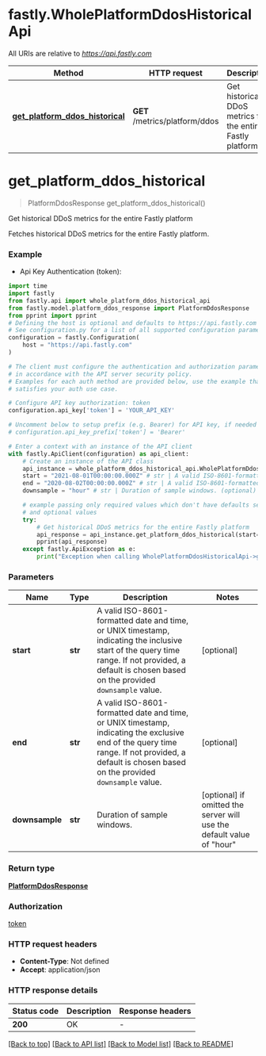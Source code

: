# fastly.WholePlatformDdosHistoricalApi

All URIs are relative to *https://api.fastly.com*

Method | HTTP request | Description
------------- | ------------- | -------------
[**get_platform_ddos_historical**](WholePlatformDdosHistoricalApi.md#get_platform_ddos_historical) | **GET** /metrics/platform/ddos | Get historical DDoS metrics for the entire Fastly platform


# **get_platform_ddos_historical**
> PlatformDdosResponse get_platform_ddos_historical()

Get historical DDoS metrics for the entire Fastly platform

Fetches historical DDoS metrics for the entire Fastly platform.

### Example

* Api Key Authentication (token):

```python
import time
import fastly
from fastly.api import whole_platform_ddos_historical_api
from fastly.model.platform_ddos_response import PlatformDdosResponse
from pprint import pprint
# Defining the host is optional and defaults to https://api.fastly.com
# See configuration.py for a list of all supported configuration parameters.
configuration = fastly.Configuration(
    host = "https://api.fastly.com"
)

# The client must configure the authentication and authorization parameters
# in accordance with the API server security policy.
# Examples for each auth method are provided below, use the example that
# satisfies your auth use case.

# Configure API key authorization: token
configuration.api_key['token'] = 'YOUR_API_KEY'

# Uncomment below to setup prefix (e.g. Bearer) for API key, if needed
# configuration.api_key_prefix['token'] = 'Bearer'

# Enter a context with an instance of the API client
with fastly.ApiClient(configuration) as api_client:
    # Create an instance of the API class
    api_instance = whole_platform_ddos_historical_api.WholePlatformDdosHistoricalApi(api_client)
    start = "2021-08-01T00:00:00.000Z" # str | A valid ISO-8601-formatted date and time, or UNIX timestamp, indicating the inclusive start of the query time range. If not provided, a default is chosen based on the provided `downsample` value. (optional)
    end = "2020-08-02T00:00:00.000Z" # str | A valid ISO-8601-formatted date and time, or UNIX timestamp, indicating the exclusive end of the query time range. If not provided, a default is chosen based on the provided `downsample` value. (optional)
    downsample = "hour" # str | Duration of sample windows. (optional) if omitted the server will use the default value of "hour"

    # example passing only required values which don't have defaults set
    # and optional values
    try:
        # Get historical DDoS metrics for the entire Fastly platform
        api_response = api_instance.get_platform_ddos_historical(start=start, end=end, downsample=downsample)
        pprint(api_response)
    except fastly.ApiException as e:
        print("Exception when calling WholePlatformDdosHistoricalApi->get_platform_ddos_historical: %s\n" % e)
```


### Parameters

Name | Type | Description  | Notes
------------- | ------------- | ------------- | -------------
 **start** | **str**| A valid ISO-8601-formatted date and time, or UNIX timestamp, indicating the inclusive start of the query time range. If not provided, a default is chosen based on the provided `downsample` value. | [optional]
 **end** | **str**| A valid ISO-8601-formatted date and time, or UNIX timestamp, indicating the exclusive end of the query time range. If not provided, a default is chosen based on the provided `downsample` value. | [optional]
 **downsample** | **str**| Duration of sample windows. | [optional] if omitted the server will use the default value of "hour"

### Return type

[**PlatformDdosResponse**](PlatformDdosResponse.md)

### Authorization

[token](../README.md#token)

### HTTP request headers

 - **Content-Type**: Not defined
 - **Accept**: application/json


### HTTP response details

| Status code | Description | Response headers |
|-------------|-------------|------------------|
**200** | OK |  -  |

[[Back to top]](#) [[Back to API list]](../README.md#documentation-for-api-endpoints) [[Back to Model list]](../README.md#documentation-for-models) [[Back to README]](../README.md)


